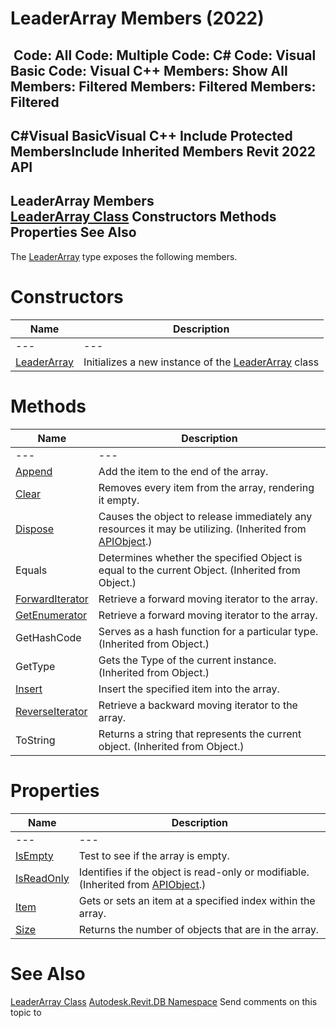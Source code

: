 # LeaderArray Members (2022)

﻿
 Code: All Code: Multiple Code: C# Code: Visual Basic Code: Visual C++  Members: Show All Members: Filtered Members: Filtered Members: Filtered   
---  
C#Visual BasicVisual C++
Include Protected MembersInclude Inherited Members
Revit 2022 API  
---  
LeaderArray Members  
[LeaderArray Class](65617b56-3f9f-447b-8b24-66eda86f684a.md "LeaderArray Class") Constructors Methods Properties See Also  
---  
The [LeaderArray](65617b56-3f9f-447b-8b24-66eda86f684a.md "LeaderArray Class") type exposes the following members.
# Constructors
| Name | Description |
| --- | --- |
| --- | --- | --- |
| [LeaderArray](d98e40b3-d2c6-4b5d-9b39-1c6ec6020000.md "LeaderArray Constructor") | Initializes a new instance of the [LeaderArray](65617b56-3f9f-447b-8b24-66eda86f684a.md "LeaderArray Class") class |

# Methods
| Name | Description |
| --- | --- |
| --- | --- | --- |
| [Append](ea1066b1-372e-5f05-489e-a2734e939a24.md "Append Method") | Add the item to the end of the array. |
| [Clear](3d85968c-3b73-0fe4-8ff8-ffedf05bf723.md "Clear Method") | Removes every item from the array, rendering it empty. |
| [Dispose](7c03212a-b587-1c89-3912-efea0d2619c5.md "Dispose Method") | Causes the object to release immediately any resources it may be utilizing. (Inherited from [APIObject](beb86ef5-39ad-3f0d-0cd9-0c929387a2bb.md "APIObject Class").) |
| Equals | Determines whether the specified Object is equal to the current Object. (Inherited from Object.) |
| [ForwardIterator](63ab6444-2246-3093-e1bb-4d54638141b4.md "ForwardIterator Method") | Retrieve a forward moving iterator to the array. |
| [GetEnumerator](c68f6687-28fc-613b-80e2-30576d22180a.md "GetEnumerator Method") | Retrieve a forward moving iterator to the array. |
| GetHashCode | Serves as a hash function for a particular type.  (Inherited from Object.) |
| GetType | Gets the Type of the current instance. (Inherited from Object.) |
| [Insert](e903129b-ad73-f4ed-3f2f-d39491cf41b0.md "Insert Method") | Insert the specified item into the array. |
| [ReverseIterator](fa3afcf9-f8f7-04d8-3631-de9bbb6b3f0a.md "ReverseIterator Method") | Retrieve a backward moving iterator to the array. |
| ToString | Returns a string that represents the current object. (Inherited from Object.) |

# Properties
| Name | Description |
| --- | --- |
| --- | --- | --- |
| [IsEmpty](4eddb879-337c-66a8-b223-0c8054ce0688.md "IsEmpty Property") | Test to see if the array is empty. |
| [IsReadOnly](d516bcd2-a3fd-a578-58f6-f1add979bd07.md "IsReadOnly Property") | Identifies if the object is read-only or modifiable. (Inherited from [APIObject](beb86ef5-39ad-3f0d-0cd9-0c929387a2bb.md "APIObject Class").) |
| [Item](994f89e8-cdde-c767-d5d1-4d295f862d65.md "Item Property") | Gets or sets an item at a specified index within the array. |
| [Size](1963529c-9da9-e7c7-6f7f-912db89f59b5.md "Size Property") | Returns the number of objects that are in the array. |

# See Also
[LeaderArray Class](65617b56-3f9f-447b-8b24-66eda86f684a.md "LeaderArray Class")
[Autodesk.Revit.DB Namespace](87546ba7-461b-c646-cbb1-2cb8f5bff8b2.md "Autodesk.Revit.DB Namespace")
Send comments on this topic to 